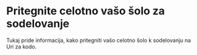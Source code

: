 

# Pritegnite celotno vašo šolo za sodelovanje

Tukaj pride informacija, kako pritegniti vašo celotno šolo k sodelovanju na Uri za kodo.